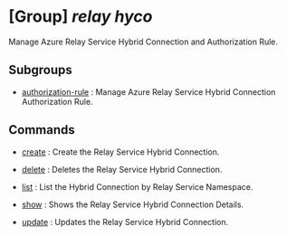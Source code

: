 # [Group] _relay hyco_

Manage Azure Relay Service Hybrid Connection and Authorization Rule.

## Subgroups

- [authorization-rule](/Commands/relay/hyco/authorization-rule/readme.md)
: Manage Azure Relay Service Hybrid Connection Authorization Rule.

## Commands

- [create](/Commands/relay/hyco/_create.md)
: Create the Relay Service Hybrid Connection.

- [delete](/Commands/relay/hyco/_delete.md)
: Deletes the Relay Service Hybrid Connection.

- [list](/Commands/relay/hyco/_list.md)
: List the Hybrid Connection by Relay Service Namespace.

- [show](/Commands/relay/hyco/_show.md)
: Shows the Relay Service Hybrid Connection Details.

- [update](/Commands/relay/hyco/_update.md)
: Updates the Relay Service Hybrid Connection.
